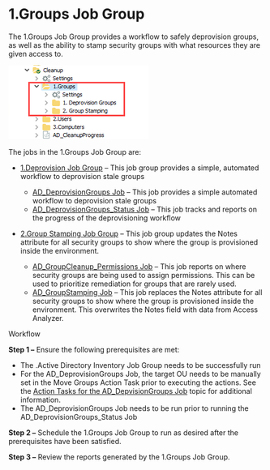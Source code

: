 # 1.Groups Job Group

The 1.Groups Job Group provides a workflow to safely deprovision groups, as well as the ability to stamp security groups with what resources they are given access to.

![1.Groups Job Group in the Jobs Tree](/static/img/product_docs/accessanalyzer/accessanalyzer/enterpriseauditor/solutions/activedirectory/cleanup/groups/groupsjobtree.png)

The jobs in the 1.Groups Job Group are:

- [1.Deprovision Job Group](/docs/product_docs/accessanalyzer/accessanalyzer/enterpriseauditor/solutions/activedirectory/cleanup/groups/deprovision/overview.md) – This job group provides a simple, automated workflow to deprovision stale groups

  - [AD\_DeprovisionGroups Job](/docs/product_docs/accessanalyzer/accessanalyzer/enterpriseauditor/solutions/activedirectory/cleanup/groups/deprovision/ad_deprovisiongroups.md) – This job provides a simple automated workflow to deprovision stale groups
  - [AD\_DeprovisionGroups\_Status Job](/docs/product_docs/accessanalyzer/accessanalyzer/enterpriseauditor/solutions/activedirectory/cleanup/groups/deprovision/ad_deprovisiongroups_status.md) – This job tracks and reports on the progress of the deprovisioning workflow
- [2.Group Stamping Job Group](/docs/product_docs/accessanalyzer/accessanalyzer/enterpriseauditor/solutions/activedirectory/cleanup/groups/stamping/overview.md) – This job group updates the Notes attribute for all security groups to show where the group is provisioned inside the environment.

  - [AD\_GroupCleanup\_Permissions Job](/docs/product_docs/accessanalyzer/accessanalyzer/enterpriseauditor/solutions/activedirectory/cleanup/groups/stamping/ad_groupcleanup_permissions.md) – This job reports on where security groups are being used to assign permissions. This can be used to prioritize remediation for groups that are rarely used.
  - [AD\_GroupStamping Job](/docs/product_docs/accessanalyzer/accessanalyzer/enterpriseauditor/solutions/activedirectory/cleanup/groups/stamping/ad_groupstamping.md) – This job replaces the Notes attribute for all security groups to show where the group is provisioned inside the environment. This overwrites the Notes field with data from Access Analyzer.

Workflow

__Step 1 –__ Ensure the following prerequisites are met:

- The .Active Directory Inventory Job Group needs to be successfully run
- For the AD\_DeprovisionGroups Job, the target OU needs to be manually set in the Move Groups Action Task prior to executing the actions. See the [Action Tasks for the AD\_DepvisionGroups Job](/docs/product_docs/accessanalyzer/accessanalyzer/enterpriseauditor/solutions/activedirectory/cleanup/groups/deprovision/ad_deprovisiongroups.md#Action-Tasks-for-the-AD_DepvisionGroups-Job) topic for additional information.
- The AD\_DeprovisionGroups Job needs to be run prior to running the AD\_DeprovisionGroups\_Status Job

__Step 2 –__ Schedule the 1.Groups Job Group to run as desired after the prerequisites have been satisfied.

__Step 3 –__ Review the reports generated by the 1.Groups Job Group.

